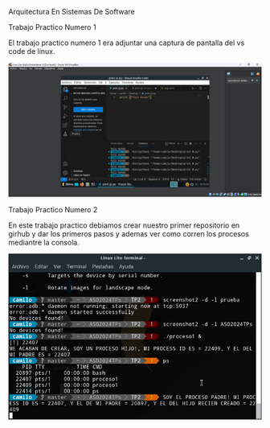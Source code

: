 
<html>
<head>
<meta charset="utf-8">
<p>Arquitectura En Sistemas De Software<p>
<p>Trabajo Practico Numero 1 </p>
  <p> El trabajo practico numero 1 era adjuntar una captura de pantalla del vs code de linux. </p>
<img src="/images/CapTP1.png" alt="Esta es la captura de pantalla del TP1" />
<p> Trabajo Practico Numero 2 </p>
<p> En este trabajo practico debiamos crear nuestro primer repositorio en girhub y dar los primeros pasos y ademas ver como corren los procesos mediantre la consola.</p>
<img src="/images/CapTP2.png" alt="Imagen de los procesos corriendo" />

